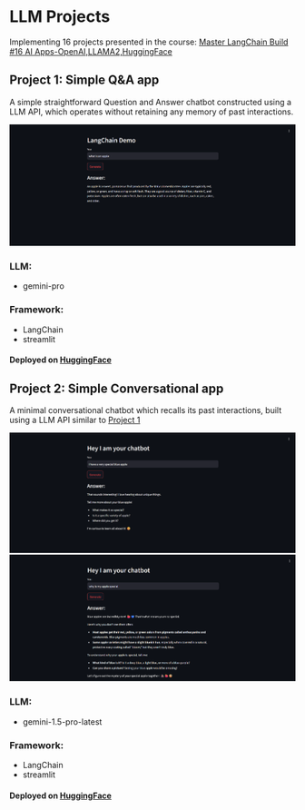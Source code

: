 # LLM Projects

Implementing 16 projects presented in the course: [Master LangChain Build #16 AI Apps-OpenAI,LLAMA2,HuggingFace](https://www.udemy.com/course/learn-langchain-go-from-zero-to-hero-build-ai-apps)


## Project 1: Simple Q&A app
A simple straightforward Question and Answer chatbot constructed using a LLM API, which operates without retaining any memory of past interactions.

![alt text](project1/image.png)

### LLM: 
+ gemini-pro

### Framework:
+ LangChain
+ streamlit

#### Deployed on [HuggingFace](https://huggingface.co/)
## Project 2: Simple Conversational app
A minimal conversational chatbot which recalls its past interactions, built using a LLM API similar to [Project 1](##Project-1:-Simple-Q&A-app)

![alt text](project2/image1.png)
![alt text](project2/image2.png)

### LLM: 
+ gemini-1.5-pro-latest

### Framework:
+ LangChain
+ streamlit

#### Deployed on [HuggingFace](https://huggingface.co/)
